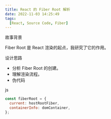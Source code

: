 ```yaml
---
title: React 的 Fiber Root 解析
date: 2022-11-03 14:25:49
tags:
  [React, Source Code, Fiber]  
---
```


故事背景

Fiber Root 是 React 渲染的起点，我研究了它的作用。

设计思路

- 分析 Fiber Root 的创建。
- 理解渲染流程。
- 伪代码

js

```js
const fiberRoot = {
  current: hostRootFiber,
  containerInfo: domContainer,
};
``` 